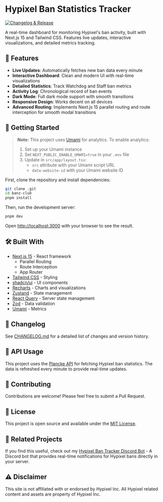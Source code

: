 # Hypixel Ban Statistics Tracker

[![Changelog & Release](https://github.com/banz-club/banz-club/actions/workflows/release.yml/badge.svg)](https://github.com/banz-club/banz-club/actions/workflows/release.yml)

A real-time dashboard for monitoring Hypixel's ban activity, built with Next.js
15 and Tailwind CSS. Features live updates, interactive visualizations, and
detailed metrics tracking.

## 🌟 Features

- **Live Updates**: Automatically fetches new ban data every minute
- **Interactive Dashboard**: Clean and modern UI with real-time visualizations
- **Detailed Statistics**: Track Watchdog and Staff ban metrics
- **Activity Log**: Chronological record of ban events
- **Dark Mode**: Full dark mode support with smooth transitions
- **Responsive Design**: Works decent on all devices
- **Advanced Routing**: Implements Next.js 15 parallel routing and route
  interception for smooth modal transitions

## 🚀 Getting Started

> **Note:** This project uses [Umami](https://umami.is/) for analytics. To
> enable analytics:
>
> 1. Set up your Umami instance
> 2. Set `NEXT_PUBLIC_ENABLE_UMAMI=true` in your `.env` file
> 3. Update in `src/app/layout.tsx`:
>    - `src` attribute with your Umami script URL
>    - `data-website-id` with your Umami website ID

First, clone the repository and install dependencies:

```bash
git clone .git
cd banz-club
pnpm install
```

Then, run the development server:

```bash
pnpm dev
```

Open [http://localhost:3000](http://localhost:3000) with your browser to see the
result.

## 🛠️ Built With

- [Next.js 15](https://nextjs.org/) - React framework
  - Parallel Routing
  - Route Interception
  - App Router
- [Tailwind CSS](https://tailwindcss.com/) - Styling
- [shadcn/ui](https://ui.shadcn.com/) - UI components
- [Recharts](https://recharts.org/) - Charts and visualizations
- [Zustand](https://zustand-demo.pmnd.rs/) - State management
- [React Query](https://tanstack.com/query/latest) - Server state management
- [Zod](https://zod.dev/) - Data validation
- [Umami](https://umami.is/) - Metrics

## 🤖 Changelog

See [CHANGELOG.md](CHANGELOG.md) for a detailed list of changes and version
history.

## 📝 API Usage

This project uses the [Plancke API](https://plancke.io) for fetching Hypixel ban
statistics. The data is refreshed every minute to provide real-time updates.

## 🤝 Contributing

Contributions are welcome! Please feel free to submit a Pull Request.

## 📜 License

This project is open source and available under the [MIT License](LICENSE).

## 🤖 Related Projects

If you find this useful, check out my
[Hypixel Ban Tracker Discord Bot](https://github.com/kWAYTV/hypixel-ban-tracker-bot) -
A Discord bot that provides real-time notifications for Hypixel bans directly in
your server.

## ⚠️ Disclaimer

This site is not affiliated with or endorsed by Hypixel Inc. All Hypixel related
content and assets are property of Hypixel Inc.
